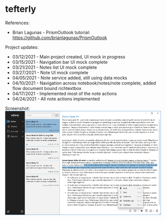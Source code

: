# tefterly
References:
- Brian Lagunas - PrismOutlook tutorial: https://github.com/brianlagunas/PrismOutlook

Project updates:
- 03/12/2021 - Main project created, UI mock in progress
- 03/15/2021 - Navigation bar UI mock complete
- 03/21/2021 - Notes list UI mock complete 
- 03/27/2021 - Note UI mock complete
- 04/05/2021 - Note service added, still using data mocks
- 04/10/2021 - Navigation across notebook/notes/note complete, added flow document bound richtextbox
- 04/17/2021 - Implemented most of the note actions
- 04/24/2021 - All note actions implemented

Screenshot:
<img src="Screenshot.png" alt="Screenshot" width="900"/>